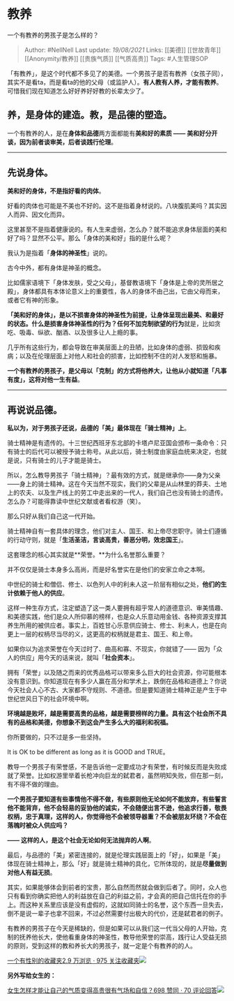 # 教养
一个有教养的男孩子是怎么样的？

> Author: #NellNell 
Last update: *19/08/2021* 
Links: [[美德]] [[世故青年]] [[Anonymity/教养]] [[贵族气质]] [[气质高贵]]
Tags: #人生管理SOP 

  

「有教养」，是这个时代都不多见了的美德。一个男孩子是否有教养（女孩子同），其实不是看ta，而是看ta的他的父母（或监护人）。**有人教有人养，才能有教养**。可惜我们现在知道怎么好好养好好教的长辈太少了。

## **养**，是**身体**的建造。**教**，是**品德**的塑造。

一个有教养的人，是在**身体和品德**两方面都能有**美和好的素质 —— 美和好分开谈，因为前者谈审美，后者谈践行伦理**。

---

## 先说身体。

**美和好的身体，不是指好看的肉体**。

好看的肉体也可能是不美也不好的。这不是指着身材说的。八块腹肌美吗？其实因人而异、因文化而异。

这里甚至不是指着健康说的。有人生来虚弱，怎么办？就不能追求身体层面的美和好了吗？显然不公平。那么「身体的美和好」指的是什么呢？

我认为是指着「**身体的神圣性**」说的。

古今中外，都有身体是神圣的概念。

比如儒家语境下「身体发肤，受之父母」，基督教语境下「身体是上帝的灵所居之殿」，身体都具有本体论意义上的重要性，各人的身体不由己出，它由父母而来，或者它有神的形象。

**「美和好的身体」，是以不损害身体的神圣性为前提，让身体呈现出最美、和最好的状态。**什么是损害身体神圣性的行为？任何**不加克制欲望的行为**就是，比如贪吃、吸毒、纵欲、酗酒、以及很多让人上瘾的事。

几乎所有这些行为，都会导致在审美层面上的丑陋，比如身体的虚弱、损毁和疾病；以及在伦理层面上对他人和社会的损害，比如控制不住的对人发怒和施暴。

**一个有教养的男孩子，是父母以「克制」的方式将他养大，让他从小就知道「凡事有度」，这将对他一生有益**。

---

## 再说说品德。

**私以为，对于男孩子还说，品德的「美」最体现在「骑士精神」上**。

骑士精神是有遗传的。十三世纪西班牙东北部的卡塔卢尼亚国会颁布一条命令：只有骑士的后代可以被授予骑士称号。从此以后，骑士制度由家庭血统来决定，也就是说，只有骑士的儿子才能是骑士。

所以，怎么教导男孩子「骑士精神」？最有效的方式，就是继承你——身为父亲——身上的骑士精神。这在今天当然不现实，我们的父辈是从山林里的莽夫、土地上的农夫、以及生产线上的劳工中走出来的一代人，我们自己也没有骑士的遗传。怎么办？可能得靠读中世纪文献或者看权游（笑）。

那么只好从我们自己这一代开始。

骑士精神自有一套具体的理念，他们对主人、国王、和上帝尽忠职守。骑士们遵循的行动守则，就是「**生活圣洁，言谈高贵，善恶分明，效忠国王**」。

这套理念的核心其实就是**荣誉。**为什么名誉那么重要？

并不仅仅是骑士本身多么高尚，而是好名誉实在是他们的安家立命之本啊。

中世纪的骑士和僧侣、修士、以色列人中的利未人这一阶层有相似之处，**他们的生计依赖于他人的供应**。

这样一种生存方式，注定塑造了这一类人要拥有超乎常人的道德意识、审美情趣、和美德实践，他们是众人所仰慕的榜样，也是众人乐意动用金钱、各种资源支撑其养生所用的被供应者。事实上，百姓甘心乐意供应骑士、修士、利未人，也是在向更上一层的权柄尽当尽的义，这更高的权柄就是君主、国王、和上帝。

如果你以为追求荣誉在今天过时了、曲高和寡、不现实，你就错了—— 因为「众人的供应」用今天的话来说，就叫「**社会资本**」。

拥有「荣誉」以及随之而来的优秀品格可以带来多么巨大的社会资源，你可能根本没有意识到。你知道现在有多少人赢在高分和学术上，跌倒在品格和道德上？你说今天社会人心不古、大家都不守规则、不道德。但是要知道骑士精神正是产生于中世纪世风日下的社会环境中啊。

**环境越是败坏，越是需要高贵的品格，越是需要榜样的力量。具有这个社会所不具有的品格和美德，你想象不到这会产生多么大的福利和祝福。**

你所要做的，只不过是多一些坚持。

It is OK to be different as long as it is GOOD and TRUE。

教导一个男孩子有荣誉感，不是告诉他一定要成功才有荣誉，有时候反而是失败成就了荣誉。比如权游里举着长枪冲向巨龙的弑君者，虽然明知失败，但在那一刻，有不得不做的理由。

**一个男孩子要知道有些事情他不得不做，有些原则他无论如何不能放弃，有些誓言他不能背弃，他不会轻易的妥协他的诚实，不会随便出言不逊，他追求行善，敬畏权柄，忠于真理，这样的人，你觉得他不会被领导器重？不会被朋友环绕？不会在落魄时被众人供应吗？**

**—— 这样的人，是这个社会无论如何无法抛弃的人啊**。

最后，与品德的「美」紧密连接的，就是伦理实践层面上的「好」，如果是「美」体现在骑士精神上，那么「好」就是骑士精神的具化，它所体现的，就是**尽量做到对他人有益无损**。

其实，如果能够体会到前者的宝贵，那么自然而然就会做到后者了。同时，众人也只有看到你确实把他人的利益放在自己的利益之前，才会真的把自己信托在你的手上。而这种关系里应该是没有虚假的，这就如同骑士的名誉，这个东西一旦失去，倒不是说一辈子也拿不回来，不过必然需要付出极大的代价，还是弑君者的例子。

有教养的男孩子在今天是稀缺的，但是如果可以从我们这一代当父母的人开始，克制的抚养他长大，使他看重身体的神圣性，教导他荣誉的崇高，践行让人受益无损的原则，受到这样的教和养长大的男孩子，就一定是个有教养的的人。

[一个有性别的收藏夹2.9 万浏览 · 975 关注收藏夹![](https://pic2.zhimg.com/80/v2-b2918ef3f9c19572ba524ac59316a917_1440w.png)](https://zhihu.com/collection/326955627)

**另外写给女生的：**

[女生怎样才能让自己的气质变得高贵很有气场和自信？698 赞同 · 70 评论回答![](https://pic1.zhimg.com/v2-3ef62cebc29e2863b7ac647bd1df864c_ipico.jpg)](https://www.zhihu.com/question/297342809/answer/586101469)